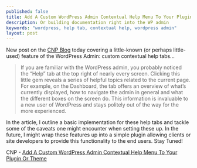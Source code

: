 ```yaml
---
published: false
title: Add A Custom WordPress Admin Contextual Help Menu To Your Plugin Or Theme
description: Or building documentation right into the WP admin
keywords: "wordpress, help tab, contextual help, wordpress admin"
layout: post
---
```


New post on the [CNP Blog][cnp] today covering a little-known (or perhaps little-used) feature of the WordPress Admin: custom contextual help tabs...

> If you are familiar with the WordPress admin, you probably noticed the “Help” tab at the top right of nearly every screen. Clicking this little gem reveals a series of helpful topics related to the current page. For example, on the Dashboard, the tab offers an overview of what’s currently displayed, how to navigate the admin in general and what the different boxes on the screen do. This information is invaluable to a new user of WordPress and stays politely out of the way for the more experienced.

In the article, I outline a basic implementation for these help tabs and tackle some of the caveats one might encounter when setting these up. In the future, I might wrap these features up into a simple plugin allowing clients or site developers to provide this functionality to the end users. Stay Tuned! 

CNP - [Add A Custom WordPress Admin Contextual Help Menu To Your Plugin Or Theme][post]

[cnp]: http://www.clarknikdelpowell.com/blog/
[post]: http://cnp.is/1pu
